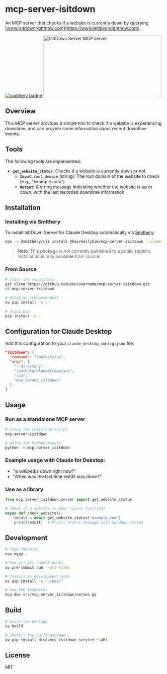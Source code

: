 # mcp-server-isitdown

An MCP server that checks if a website is currently down by querying [www.isitdownrightnow.com](https://www.isitdownrightnow.com).

[![smithery badge](https://smithery.ai/badge/@hesreallyhim/mcp-server-isitdown)](https://smithery.ai/server/@hesreallyhim/mcp-server-isitdown)
<a href="https://glama.ai/mcp/servers/1wx4z4amkm">
  <img width="380" height="200" src="https://glama.ai/mcp/servers/1wx4z4amkm/badge" alt="IsItDown Server MCP server" />
</a>

## Overview

This MCP server provides a simple tool to check if a website is experiencing downtime, and can provide some information about recent downtime events.

## Tools

The following tools are implemented:

* **`get_website_status`**: Checks if a website is currently down or not.
  * **`Input`**: `root_domain` (string): The root domain of the website to check (e.g., "example.com")
  * **`Output`**: A string message indicating whether the website is up or down, with the last recorded downtime information

## Installation

### Installing via Smithery

To install IsItDown Server for Claude Desktop automatically via [Smithery](https://smithery.ai/server/@hesreallyhim/mcp-server-isitdown):

```bash
npx -y @smithery/cli install @hesreallyhim/mcp-server-isitdown --client claude
```

> **Note**: This package is not currently published to a public registry. Installation is only available from source.

### From Source

```bash
# Clone the repository 
git clone https://github.com/yourusername/mcp-server-isitdown.git
cd mcp-server-isitdown

# Using uv (recommended)
uv pip install -e .

# Using pip
pip install -e .
```

## Configuration for Claude Desktop

Add this configuration to your `claude_desktop_config.json` file:

```json
"isitdown": {
  "command": "/path/to/uv",
  "args": [
    "--directory",
    "/path/to/cloned/repo/src",
    "run",
    "mcp_server_isitdown"
  ]
}
```

## Usage

### Run as a standalone MCP server

```bash
# Using the installed script
mcp-server-isitdown

# Using the Python module
python -m mcp_server_isitdown
```

### Example usage with Claude for Dekstop:

* "Is wikipedia down right now?"
* "When was the last time reddit was down?"

### Use as a library

```python
from mcp_server_isitdown.server import get_website_status

# Check if a website is down (async function)
async def check_website():
    result = await get_website_status("example.com")
    print(result)  # Prints status message with up/down status
```

## Development

```bash
# Type checking
uvx mypy .

# Run all pre-commit hooks
uv pre-commit run --all-files

# Install in development mode
uv pip install -e ".[dev]"

# Run the Inspector
mcp dev src/mcp_server_isitdown/server.py
```

## Build

```bash
# Build the package
uv build

# Install the built package
uv pip install dist/mcp_isitdown_service-*.whl
```

## License

MIT
